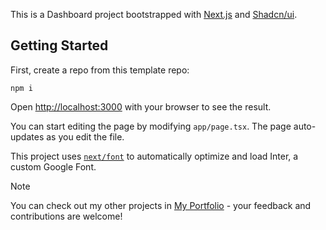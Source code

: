 This is a Dashboard project bootstrapped with [Next.js](https://nextjs.org/) and [Shadcn/ui](https://ui.shadcn.com/).

## Getting Started

First, create a repo from this template repo:

```
npm i
```

Open [http://localhost:3000](http://localhost:3000) with your browser to see the result.

You can start editing the page by modifying `app/page.tsx`. The page auto-updates as you edit the file.

This project uses [`next/font`](https://nextjs.org/docs/basic-features/font-optimization) to automatically optimize and load Inter, a custom Google Font.

> [!Note]
>
> You can check out my other projects in [My Portfolio](https://leenard.tech) - your feedback and contributions are welcome!
